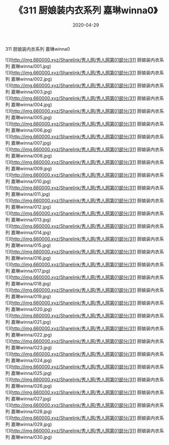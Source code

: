 ﻿---
layout: post
title:  《311 厨娘装内衣系列 嘉琳winna0》
date:   2020-04-29
img: http://img.660000.xyz/Sharelink/秀人网/秀人网第01部分/311 厨娘装内衣系列 嘉琳winna0/000.jpg
categories: [美女, 清纯, 唯美]
---

311 厨娘装内衣系列 嘉琳winna0

  ![](http://img.660000.xyz/Sharelink/秀人网/秀人网第01部分/311 厨娘装内衣系列 嘉琳winna/001.jpg) <br> ![](http://img.660000.xyz/Sharelink/秀人网/秀人网第01部分/311 厨娘装内衣系列 嘉琳winna/002.jpg) <br> ![](http://img.660000.xyz/Sharelink/秀人网/秀人网第01部分/311 厨娘装内衣系列 嘉琳winna/003.jpg) <br> ![](http://img.660000.xyz/Sharelink/秀人网/秀人网第01部分/311 厨娘装内衣系列 嘉琳winna/004.jpg) <br> ![](http://img.660000.xyz/Sharelink/秀人网/秀人网第01部分/311 厨娘装内衣系列 嘉琳winna/005.jpg) <br> ![](http://img.660000.xyz/Sharelink/秀人网/秀人网第01部分/311 厨娘装内衣系列 嘉琳winna/006.jpg) <br> ![](http://img.660000.xyz/Sharelink/秀人网/秀人网第01部分/311 厨娘装内衣系列 嘉琳winna/007.jpg) <br> ![](http://img.660000.xyz/Sharelink/秀人网/秀人网第01部分/311 厨娘装内衣系列 嘉琳winna/008.jpg) <br> ![](http://img.660000.xyz/Sharelink/秀人网/秀人网第01部分/311 厨娘装内衣系列 嘉琳winna/009.jpg) <br> ![](http://img.660000.xyz/Sharelink/秀人网/秀人网第01部分/311 厨娘装内衣系列 嘉琳winna/010.jpg) <br> ![](http://img.660000.xyz/Sharelink/秀人网/秀人网第01部分/311 厨娘装内衣系列 嘉琳winna/011.jpg) <br> ![](http://img.660000.xyz/Sharelink/秀人网/秀人网第01部分/311 厨娘装内衣系列 嘉琳winna/012.jpg) <br> ![](http://img.660000.xyz/Sharelink/秀人网/秀人网第01部分/311 厨娘装内衣系列 嘉琳winna/013.jpg) <br> ![](http://img.660000.xyz/Sharelink/秀人网/秀人网第01部分/311 厨娘装内衣系列 嘉琳winna/014.jpg) <br> ![](http://img.660000.xyz/Sharelink/秀人网/秀人网第01部分/311 厨娘装内衣系列 嘉琳winna/015.jpg) <br> ![](http://img.660000.xyz/Sharelink/秀人网/秀人网第01部分/311 厨娘装内衣系列 嘉琳winna/016.jpg) <br> ![](http://img.660000.xyz/Sharelink/秀人网/秀人网第01部分/311 厨娘装内衣系列 嘉琳winna/017.jpg) <br> ![](http://img.660000.xyz/Sharelink/秀人网/秀人网第01部分/311 厨娘装内衣系列 嘉琳winna/018.jpg) <br> ![](http://img.660000.xyz/Sharelink/秀人网/秀人网第01部分/311 厨娘装内衣系列 嘉琳winna/019.jpg) <br> ![](http://img.660000.xyz/Sharelink/秀人网/秀人网第01部分/311 厨娘装内衣系列 嘉琳winna/020.jpg) <br> ![](http://img.660000.xyz/Sharelink/秀人网/秀人网第01部分/311 厨娘装内衣系列 嘉琳winna/021.jpg) <br> ![](http://img.660000.xyz/Sharelink/秀人网/秀人网第01部分/311 厨娘装内衣系列 嘉琳winna/022.jpg) <br> ![](http://img.660000.xyz/Sharelink/秀人网/秀人网第01部分/311 厨娘装内衣系列 嘉琳winna/023.jpg) <br> ![](http://img.660000.xyz/Sharelink/秀人网/秀人网第01部分/311 厨娘装内衣系列 嘉琳winna/024.jpg) <br> ![](http://img.660000.xyz/Sharelink/秀人网/秀人网第01部分/311 厨娘装内衣系列 嘉琳winna/025.jpg) <br> ![](http://img.660000.xyz/Sharelink/秀人网/秀人网第01部分/311 厨娘装内衣系列 嘉琳winna/026.jpg) <br> ![](http://img.660000.xyz/Sharelink/秀人网/秀人网第01部分/311 厨娘装内衣系列 嘉琳winna/027.jpg) <br> ![](http://img.660000.xyz/Sharelink/秀人网/秀人网第01部分/311 厨娘装内衣系列 嘉琳winna/028.jpg) <br> ![](http://img.660000.xyz/Sharelink/秀人网/秀人网第01部分/311 厨娘装内衣系列 嘉琳winna/029.jpg) <br> ![](http://img.660000.xyz/Sharelink/秀人网/秀人网第01部分/311 厨娘装内衣系列 嘉琳winna/030.jpg) <br>